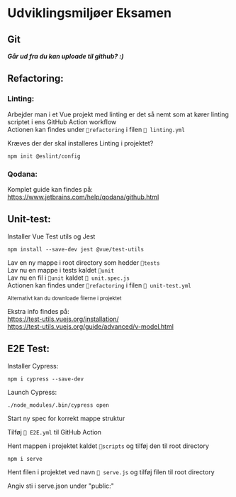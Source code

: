 # Udviklingsmiljøer Eksamen
## Git
***Går ud fra du kan uploade til github? :)***

## Refactoring:
### Linting:
Arbejder man i et Vue projekt med linting er det så nemt som at kører linting scriptet i ens GitHub Action workflow <br>
Actionen kan findes under `📁refactoring` i filen `📄 linting.yml`

Kræves der der skal installeres Linting i projektet?
```
npm init @eslint/config
```
### Qodana:
Komplet guide kan findes på: <br>
https://www.jetbrains.com/help/qodana/github.html

## Unit-test:
Installer Vue Test utils og Jest <br>
```
npm install --save-dev jest @vue/test-utils
```
Lav en ny mappe i root directory som hedder `📁tests` <br>
Lav nu en mappe i tests kaldet `📁unit` <br>
Lav nu en fil i `📁unit` kaldet `📄 unit.spec.js` <br>
Actionen kan findes under `📁refactoring` i filen `📄 unit-test.yml`

<sub>Alternativt kan du downloade filerne i projektet</sub>

Ekstra info findes på: <br>
https://test-utils.vuejs.org/installation/ <br>
https://test-utils.vuejs.org/guide/advanced/v-model.html 

## E2E Test:
Installer Cypress:
```
npm i cypress --save-dev
```
Launch Cypress:
```
./node_modules/.bin/cypress open
```
Start ny spec for korrekt mappe struktur

Tilføj `📄 E2E.yml` til GitHub Action

Hent mappen i projektet kaldet `📁scripts` og tilføj den til root directory
```
npm i serve
```
Hent filen i projektet ved navn `📄 serve.js` og tilføj filen til root directory

Angiv sti i serve.json under "public:"
